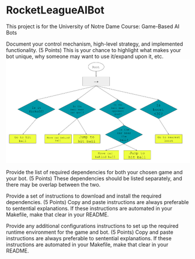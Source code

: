 # RocketLeagueAIBot
This project is for the University of Notre Dame Course: Game-Based AI Bots

Document your control mechanism, high-level strategy, and implemented functionality. (5 Points)
This is your chance to highlight what makes your bot unique, why someone may want to use it/expand upon it, etc.
![Btree](Btree.png)

Provide the list of required dependencies for both your chosen game and your bot. (5 Points)
These dependencies should be listed separately, and there may be overlap between the two.

Provide a set of instructions to download and install the required dependencies. (5 Points)
Copy and paste instructions are always preferable to sentential explanations.
If these instructions are automated in your Makefile, make that clear in your README.

Provide any additional configurations instructions to set up the required runtime environment for the game and bot. (5 Points)
Copy and paste instructions are always preferable to sentential explanations.
If these instructions are automated in your Makefile, make that clear in your README.
